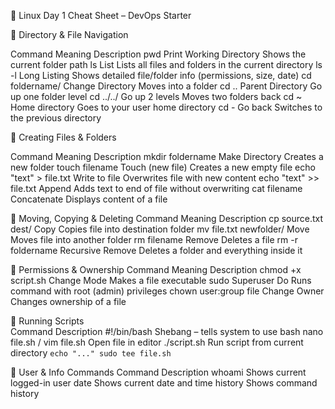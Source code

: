 🧾 Linux Day 1 Cheat Sheet – DevOps Starter

🔧 Directory & File Navigation

Command	        Meaning	                Description
pwd     	Print Working Directory	Shows the current folder path
ls      	List	                Lists all files and folders in the current directory
ls -l   	Long Listing	        Shows detailed file/folder info (permissions, size, date)
cd foldername/	Change Directory	Moves into a folder
cd ..   	Parent Directory	Go up one folder level
cd ../../	Go up 2 levels	        Moves two folders back
cd ~    	Home directory  	Goes to your user home directory
cd -    	Go back         	Switches to the previous directory


📂 Creating Files & Folders

Command			Meaning			Description
mkdir foldername	Make Directory		Creates a new folder
touch filename		Touch (new file)	Creates a new empty file
echo "text" > file.txt	Write to file		Overwrites file with new content
echo "text" >> file.txt	Append			Adds text to end of file without overwriting
cat filename		Concatenate			Displays content of a file


🚚 Moving, Copying & Deleting
Command			Meaning		Description
cp source.txt dest/	Copy			Copies file into destination folder
mv file.txt newfolder/	Move			Moves file into another folder
rm filename		Remove			Deletes a file
rm -r foldername	Recursive Remove	Deletes a folder and everything inside it


🔐 Permissions & Ownership
Command			Meaning		Description
chmod +x script.sh	Change Mode	Makes a file executable
sudo			Superuser Do	Runs command with root (admin) privileges
chown user:group file	Change Owner	Changes ownership of a file

📜 Running Scripts   
Command				Description
#!/bin/bash			Shebang – tells system to use bash
nano file.sh / vim file.sh	Open file in editor
./script.sh			Run script from current directory
`echo "..."	sudo tee file.sh`

👥 User & Info Commands
Command		Description
whoami		Shows current logged-in user
date		Shows current date and time
history		Shows command history
